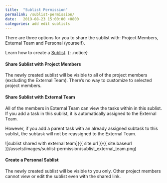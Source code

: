 ```yaml
---
title:  "Sublist Permission"
permalink: /sublist-permission/
date:   2019-08-23 15:00:00 +0800
categories: add edit sublists
---
```

There are three options for you to share the sublist with: Project Members, External Team and Personal (yourself).

Learn how to create a [Sublist](/guide/add-sublist/). 
{: .notice}


#### Share Sublist with Project Members 

The newly created sublist will be visible to all of the project members (excluding the External Team). There’s no way to customize to selected project members. 


#### Share Sublist with External Team

All of the members in External Team can view the tasks within in this sublist. If you add a task in this sublist, it is automatically assigned to the External Team. 

However, if you add a parent task with an already assigned subtask to this sublist, the subtask will not be reassigned to the External Team.

![sublist shared with external team]({{ site.url }}{{ site.baseurl }}/assets/images/sublist-permission/sublist_external_team.png)

#### Create a Personal Sublist 

The newly created sublist will be visible to you only. Other project members cannot view or edit the sublist even with the shared link.